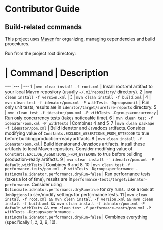 # Contributor Guide
## Build-related commands
This project uses [Maven](https://maven.apache.org/) for organizing, managing dependencies and build procedures.

Run from the project root directory:

# | Command | Description
--- |--- | ---
1 | `mvn clean install -f root.xml` | Install root.xml artifact to your local Maven repository (usually `~/.m2/repository/` directory).
2 | `mvn clean install -f version.xml` |
3 | `mvn clean install -f build.xml` |
4 | `mvn clean test -f idenator/pom.xml -P withTests -Dgroups=unit` | Run only unit tests, results are in `idenator/target/surefire-reports` directory.
5 | `mvn clean test -f idenator/pom.xml -P withTests -Dgroups=concurrency` | Run only concurrency tests (takes noticeable time).
6 | `mvn clean test -f idenator/pom.xml -P withTests` | Combines 4 and 5.
7 | `mvn clean package -f idenator/pom.xml` | Build idenator and Javadocs artifacts. Consider modifying value of `Constants.EXCLUDE_ASSERTIONS_FROM_BYTECODE` to true before building production-ready artifacts.
8 | `mvn clean install -f idenator/pom.xml` | Build idenator and Javadocs artifacts, install these artifacts to local Maven repository. Consider modifying value of `Constants.EXCLUDE_ASSERTIONS_FROM_BYTECODE` to true before building production-ready artifacts.
9 | `mvn clean install -f idenator/pom.xml -P default,withTests` | Combines 6 and 8.
10 | `mvn clean test -f performance-tests/pom.xml -P withTests -Dgroups=performance -Dstincmale.idenator.performance.dryRun=false` | Run performance tests (takes a lot of time), results are in `performance-tests/target/idenator-performance`. Consider using `-Dstincmale.idenator.performance.dryRun=true` for dry runs. Take a look at `JmhOptions` to see/modify settings for performance tests.
11 | `mvn clean install -f root.xml && mvn clean install -f version.xml && mvn clean install -f build.xml && mvn clean install -f idenator/pom.xml -P default,withTests && mvn clean test -f performance-tests/pom.xml -P withTests -Dgroups=performance -Dstincmale.idenator.performance.dryRun=false` | Combines everything (specifically 1, 2, 3, 9, 10).
